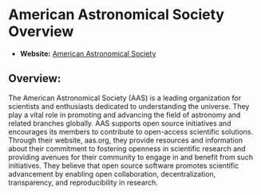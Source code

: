 # American Astronomical Society Overview

- **Website:** [American Astronomical Society](https://aas.org/)

## Overview:

The American Astronomical Society (AAS) is a leading organization for scientists and enthusiasts dedicated to understanding the universe. They play a vital role in promoting and advancing the field of astronomy and related branches globally. AAS supports open source initiatives and encourages its members to contribute to open-access scientific solutions. Through their website, aas.org, they provide resources and information about their commitment to fostering openness in scientific research and providing avenues for their community to engage in and benefit from such initiatives. They believe that open source software promotes scientific advancement by enabling open collaboration, decentralization, transparency, and reproducibility in research. 
